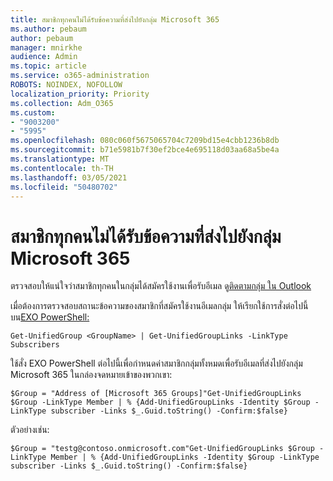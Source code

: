 ```yaml
---
title: สมาชิกทุกคนไม่ได้รับข้อความที่ส่งไปยังกลุ่ม Microsoft 365
ms.author: pebaum
author: pebaum
manager: mnirkhe
audience: Admin
ms.topic: article
ms.service: o365-administration
ROBOTS: NOINDEX, NOFOLLOW
localization_priority: Priority
ms.collection: Adm_O365
ms.custom:
- "9003200"
- "5995"
ms.openlocfilehash: 080c060f5675065704c7209bd15e4cbb1236b8db
ms.sourcegitcommit: b71e5981b7f30ef2bce4e695118d03aa68a5be4a
ms.translationtype: MT
ms.contentlocale: th-TH
ms.lasthandoff: 03/05/2021
ms.locfileid: "50480702"
---
```

# <a name="messages-sent-to-a-microsoft-365-group-are-not-received-by-all-members"></a>สมาชิกทุกคนไม่ได้รับข้อความที่ส่งไปยังกลุ่ม Microsoft 365

ตรวจสอบให้แน่ใจว่าสมาชิกทุกคนในกลุ่มได้สมัครใช้งานเพื่อรับอีเมล ดู[ติดตามกลุ่ม ใน Outlook](https://support.microsoft.com/office/e147fc19-f548-4cd2-834f-80c6235b7c36)  

เมื่อต้องการตรวจสอบสถานะข้อความของสมาชิกที่สมัครใช้งานอีเมลกลุ่ม ให้เรียกใช้การสั่งต่อไปนี้บน[EXO PowerShell:](https://docs.microsoft.com/powershell/exchange/connect-to-exchange-online-powershell?view=exchange-ps&preserve-view=true)

`Get-UnifiedGroup <GroupName> | Get-UnifiedGroupLinks -LinkType Subscribers`

ใช้สั่ง EXO PowerShell ต่อไปนี้เพื่อกําหนดค่าสมาชิกกลุ่มทั้งหมดเพื่อรับอีเมลที่ส่งไปยังกลุ่ม Microsoft 365 ในกล่องจดหมายเข้าของพวกเขา:

`$Group = "Address of [Microsoft 365 Groups]"Get-UnifiedGroupLinks $Group -LinkType Member | % {Add-UnifiedGroupLinks -Identity $Group -LinkType subscriber -Links $_.Guid.toString() -Confirm:$false}`

ตัวอย่างเช่น:

`$Group = "testg@contoso.onmicrosoft.com"Get-UnifiedGroupLinks $Group -LinkType Member | % {Add-UnifiedGroupLinks -Identity $Group -LinkType subscriber -Links $_.Guid.toString() -Confirm:$false}`